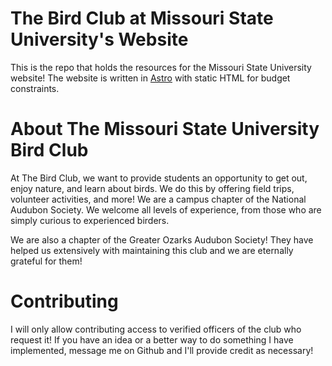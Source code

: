# The Bird Club at Missouri State University's Website

This is the repo that holds the resources for the Missouri State University website! The website is written in [Astro](https://astro.build/) with static HTML for budget constraints.

# About The Missouri State University Bird Club

At The Bird Club, we want to provide students an opportunity to get out, enjoy nature, and learn about birds. We do this by offering field trips, volunteer activities, and more! We are a campus chapter of the National Audubon Society. We welcome all levels of experience, from those who are simply curious to experienced birders.

We are also a chapter of the Greater Ozarks Audubon Society! They have helped us extensively with maintaining this club and we are eternally grateful for them!

# Contributing

I will only allow contributing access to verified officers of the club who request it! If you have an idea or a better way to do something I have implemented, message me on Github and I'll provide credit as necessary!
